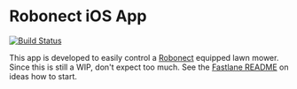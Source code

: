 # Robonect iOS App

[![Build Status](https://travis-ci.org/yanniks/Robonect-iOS.svg?branch=master)](https://travis-ci.org/yanniks/Robonect-iOS)

This app is developed to easily control a [Robonect](http://www.robonect.de/) equipped lawn mower. Since this is still a WIP, don't expect too much. See the [Fastlane README](fastlane/README.md) on ideas how to start.